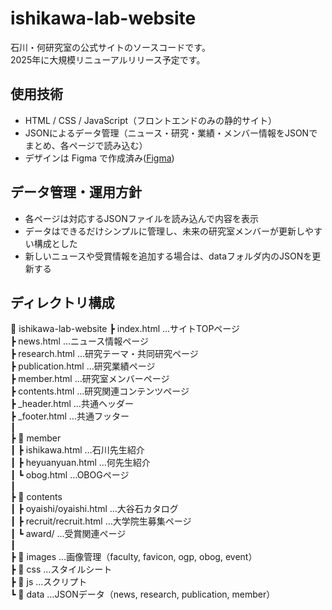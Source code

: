 # ishikawa-lab-website
石川・何研究室の公式サイトのソースコードです。  
2025年に大規模リニューアルリリース予定です。

## 使用技術
- HTML / CSS / JavaScript（フロントエンドのみの静的サイト）
- JSONによるデータ管理（ニュース・研究・業績・メンバー情報をJSONでまとめ、各ページで読み込む）
- デザインは Figma で作成済み([Figma](https://www.figma.com/design/6ZfSHxZCg8mhkg74R0XxKN/ishikawa-lab-website?node-id=576-923&t=mzFruA42YhejmUOL-1))

## データ管理・運用方針
- 各ページは対応するJSONファイルを読み込んで内容を表示
- データはできるだけシンプルに管理し、未来の研究室メンバーが更新しやすい構成とした
- 新しいニュースや受賞情報を追加する場合は、dataフォルダ内のJSONを更新する

## ディレクトリ構成
📁 ishikawa-lab-website
┣ index.html …サイトTOPページ  
┣ news.html …ニュース情報ページ  
┣ research.html …研究テーマ・共同研究ページ  
┣ publication.html …研究業績ページ  
┣ member.html …研究室メンバーページ  
┣ contents.html …研究関連コンテンツページ  
┣ _header.html …共通ヘッダー  
┣ _footer.html …共通フッター  
┃  
┣ 📁 member  
┃ ┣ ishikawa.html …石川先生紹介  
┃ ┣ heyuanyuan.html …何先生紹介  
┃ ┗ obog.html …OBOGページ  
┃  
┣ 📁 contents  
┃ ┣ oyaishi/oyaishi.html …大谷石カタログ  
┃ ┣ recruit/recruit.html …大学院生募集ページ  
┃ ┗ award/ …受賞関連ページ  
┃  
┣ 📁 images …画像管理（faculty, favicon, ogp, obog, event）  
┣ 📁 css …スタイルシート  
┣ 📁 js …スクリプト  
┗ 📁 data …JSONデータ（news, research, publication, member）
